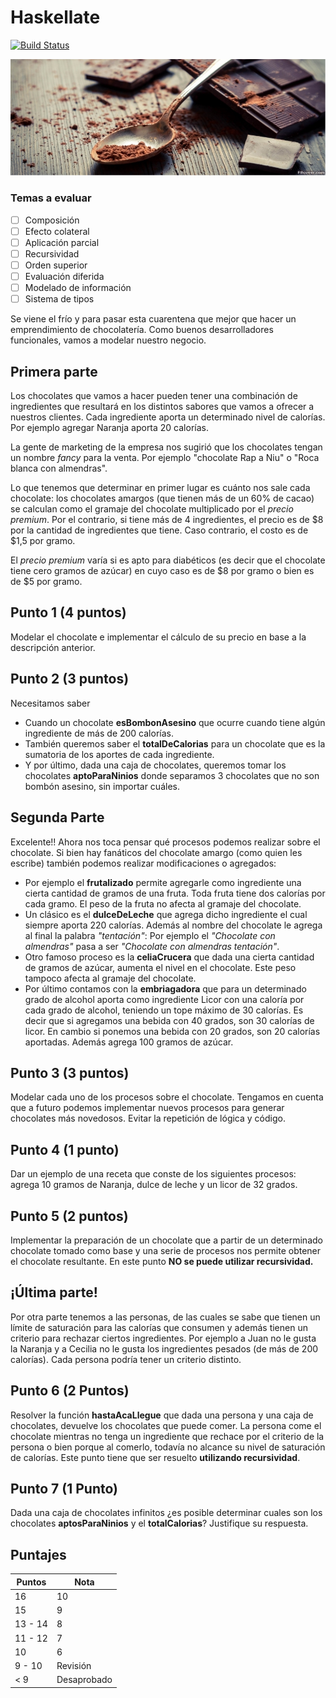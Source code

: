 # Haskellate
 
[![Build Status](https://travis-ci.com/Juancete/chocolateria.svg?token=7kn2iattJERWx3nrSmdM&branch=master)](https://travis-ci.com/Juancete/chocolateria)
 
![Cover](images/chocolate_cocoa_spoon.jpg)
 
### Temas a evaluar
- [ ] Composición
- [ ] Efecto colateral
- [ ] Aplicación parcial
- [ ] Recursividad
- [ ] Orden superior
- [ ] Evaluación diferida
- [ ] Modelado de información
- [ ] Sistema de tipos
 
Se viene el frío y para pasar esta cuarentena que mejor que hacer un emprendimiento de chocolatería. Como buenos desarrolladores funcionales, vamos a modelar nuestro negocio.
 
## Primera parte
 
Los chocolates que vamos a hacer pueden tener una combinación de ingredientes que resultará en los distintos sabores que vamos a ofrecer a nuestros clientes. Cada ingrediente aporta un determinado nivel de calorías. Por ejemplo agregar Naranja aporta 20 calorías.
 
La gente de marketing de la empresa nos sugirió que los chocolates tengan un nombre *fancy* para la venta. Por ejemplo "chocolate Rap a Niu" o "Roca blanca con almendras".
 
Lo que tenemos que determinar en primer lugar es cuánto nos sale cada chocolate: los chocolates amargos (que tienen más de un 60% de cacao) se calculan como el gramaje del chocolate multiplicado por el *precio premium*. Por el contrario, si tiene más de 4 ingredientes, el precio es de $8 por la cantidad de ingredientes que tiene. Caso contrario, el costo es de $1,5 por gramo.
 
El *precio premium* varía si es apto para diabéticos (es decir que el chocolate tiene cero gramos de azúcar) en cuyo caso es de $8 por gramo o bien es de $5 por gramo.
 
## Punto 1 (4 puntos)
Modelar el chocolate e implementar el cálculo de su precio en base a la descripción anterior.
 
## Punto 2 (3 puntos)
 
Necesitamos saber
- Cuando un chocolate **esBombonAsesino** que ocurre cuando tiene algún ingrediente de más de 200 calorías.
- También queremos saber el **totalDeCalorias** para un chocolate que es la sumatoria de los aportes de cada ingrediente.
- Y por último, dada una caja de chocolates, queremos tomar los chocolates **aptoParaNinios** donde separamos 3 chocolates que no son bombón asesino, sin importar cuáles.
 
## Segunda Parte
 
Excelente!! Ahora nos toca pensar qué procesos podemos realizar sobre el chocolate. Si bien hay fanáticos del chocolate amargo (como quien les escribe) también podemos realizar modificaciones o agregados:
- Por ejemplo el **frutalizado** permite agregarle como ingrediente una cierta cantidad de gramos de una fruta. Toda fruta tiene dos calorías por cada gramo. El peso de la fruta no afecta al gramaje del chocolate.
- Un clásico es el **dulceDeLeche** que agrega dicho ingrediente el cual siempre aporta 220 calorías. Además al nombre del chocolate le agrega al final la palabra *"tentación"*: Por ejemplo el *"Chocolate con almendras"* pasa a ser *"Chocolate con almendras tentación"*.
- Otro famoso proceso es la **celiaCrucera** que dada una cierta cantidad de gramos de azúcar, aumenta el nivel en el chocolate. Este peso tampoco afecta al gramaje del chocolate.
- Por último contamos con la **embriagadora**  que para un determinado grado de alcohol aporta como ingrediente Licor con una caloría por cada grado de alcohol, teniendo un tope máximo de 30 calorías. Es decir que si agregamos una bebida con 40 grados, son 30 calorías de licor. En cambio si ponemos una bebida con 20 grados, son 20 calorías aportadas. Además agrega 100 gramos de azúcar.
  
 ## Punto 3 (3 puntos)
Modelar cada uno de los procesos sobre el chocolate. Tengamos en cuenta que a futuro podemos implementar nuevos procesos para generar chocolates más novedosos. Evitar la repetición de lógica y código.
 
## Punto 4 (1 punto)
Dar un ejemplo de una receta que conste de los siguientes procesos: agrega 10 gramos de Naranja, dulce de leche y un licor de 32 grados.
 
## Punto 5 (2 puntos)
Implementar la preparación de un chocolate que a partir de un determinado chocolate tomado como base y una serie de procesos nos permite obtener el chocolate resultante. En este punto **NO se puede utilizar recursividad.**
 
## ¡Última parte!
Por otra parte tenemos a las personas, de las cuales se sabe que tienen un límite de saturación para las calorías que consumen y además tienen un criterio para rechazar ciertos ingredientes. Por ejemplo a Juan no le gusta la Naranja y a Cecilia no le gusta los ingredientes pesados (de más de 200 calorías). Cada persona podría tener un criterio distinto.
 
## Punto 6 (2 Puntos)
 
Resolver la función **hastaAcaLlegue** que dada una persona y una caja de chocolates, devuelve los chocolates que puede comer. La persona come el chocolate mientras no tenga un ingrediente que rechace por el criterio de la persona o bien porque al comerlo, todavía no alcance su nivel de saturación de calorías. Este punto tiene que ser resuelto **utilizando recursividad**.
 
## Punto 7 (1 Punto)
Dada una caja de chocolates infinitos ¿es posible determinar cuales son los chocolates **aptosParaNinios** y el **totalCalorias**? Justifique su respuesta.
 
## Puntajes
Puntos | Nota
------ | -----
16 | 10
15 | 9
13 - 14 | 8
11 - 12 | 7
10 | 6
9 - 10 | Revisión
< 9 | Desaprobado